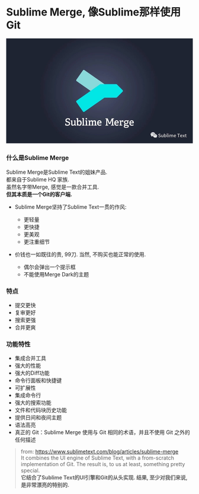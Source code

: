 # Sublime Merge, 像Sublime那样使用Git


![](./01.png)

### 什么是Sublime Merge

Sublime Merge是Sublime Text的姐妹产品.    
都来自于Sublime HQ 家族.    
虽然名字带Merge, 感觉是一款合并工具.    
**但其本质是一个Git的客户端.** 

- Sublime Merge坚持了Sublime Text一贯的作风:    
    - 更轻量    
    - 更快捷    
    - 更美观    
    - 更注重细节

- 价钱也一如既往的贵, 99刀.    当然, 不购买也能正常的使用.     
    - 偶尔会弹出一个提示框    
    - 不能使用Merge Dark的主题    


### 特点
- 提交更快    
- 复审更好    
- 搜索更强    
- 合并更爽    


### 功能特性
- 集成合并工具    
- 强大的性能    
- 强大的Diff功能    
- 命令行面板和快捷键    
- 可扩展性    
- 集成命令行    
- 强大的搜索功能    
- 文件和代码块历史功能    
- 提供日间和夜间主题    
- 语法高亮    
- 真正的 Git：Sublime Merge 使用与 Git 相同的术语，并且不使用 Git 之外的任何描述    

> from: https://www.sublimetext.com/blog/articles/sublime-merge    
> It combines the UI engine of Sublime Text, with a from-scratch implementation of Git. The result is, to us at least, something pretty special.    
> **它结合了Sublime Text的UI引擎和Git的从头实现. 结果, 至少对我们来说, 是非常漂亮的特别的.**    

